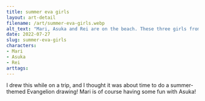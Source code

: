 ```yaml
---
title: summer eva girls
layout: art-detail
filename: /art/summer-eva-girls.webp
alt_text: "Mari, Asuka and Rei are on the beach. These three girls from left to right have brown hair, orange and blue hair with varying hues of pale skin. Mari is wearing a white bikini, Asuka some form of one piece and Rei is wearing a two-piece swimsuit. Mari is playing with Asuka's hair, which is causing Asuka some embarrassment."
date: 2022-07-27
slug: summer-eva-girls
characters:
- Mari
- Asuka
- Rei
arttags:
---
```


I drew this while on a trip, and I thought it was about time to do a summer-themed Evangelion drawing! Mari is of course having some fun with Asuka!

